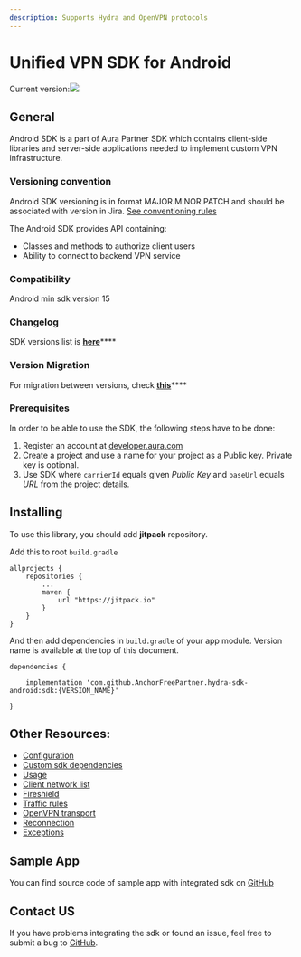 ```yaml
---
description: Supports Hydra and OpenVPN protocols
---
```


# Unified VPN SDK for Android

Current version:[![](https://camo.githubusercontent.com/96e035b772594b98ab503a86e2fb294d9a78044f/68747470733a2f2f6a69747061636b2e696f2f762f416e63686f7246726565506172746e65722f68796472612d73646b2d616e64726f69642e737667)](https://jitpack.io/#AnchorFreePartner/hydra-sdk-android)

## General

Android SDK is a part of Aura Partner SDK which contains client-side libraries and server-side applications needed to implement custom VPN infrastructure.

### Versioning convention

Android SDK versioning is in format MAJOR.MINOR.PATCH and should be associated with version in Jira. [See conventioning rules](https://semver.org/)

The Android SDK provides API containing:

* Classes and methods to authorize client users
* Ability to connect to backend VPN service

### Compatibility

Android min sdk version 15

### **Changelog**

SDK versions list is [**here**](changelog.md)\*\*\*\*

### Version Migration

For migration between versions, check [**this**](version-migration.md)\*\*\*\*

### Prerequisites

In order to be able to use the SDK, the following steps have to be done:

1. Register an account at [developer.aura.com](https://developer.aura.com/)
2. Create a project and use a name for your project as a Public key. Private key is optional.
3. Use SDK where `carrierId` equals given _Public Key_ and `baseUrl` equals _URL_ from the project details.

## Installing

To use this library, you should add **jitpack** repository.

Add this to root `build.gradle`

```text
allprojects {
    repositories {
        ...
        maven {
            url "https://jitpack.io"
        }
    }
}
```

And then  add dependencies in `build.gradle` of your app module. Version name is available at the top of this document.

```text
dependencies {

    implementation 'com.github.AnchorFreePartner.hydra-sdk-android:sdk:{VERSION_NAME}'

}
```

## Other Resources:

* [Configuration](configuration.md)
* [Custom sdk dependencies](custom-sdk-dependencies.md)
* [Usage](usage.md)
* [Client network list](cnl-list.md)
* [Fireshield](fireshield-hydra-transport.md)
* [Traffic rules](traffic-rules.md)
* [OpenVPN transport](openvpn-transport.md)
* [Reconnection](reconnection-strategy.md)
* [Exceptions](exceptions.md)

## Sample App

You can find source code of sample app with integrated sdk on [GitHub](https://github.com/AnchorFreePartner/hydrasdk-demo-android)

## Contact US

If you have problems integrating the sdk or found an issue, feel free to submit a bug to [GitHub](https://github.com/AnchorFreePartner/hydrasdk-demo-android/issues/new).

